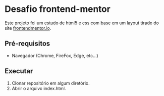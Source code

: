 # Desafio frontend-mentor

Este projeto foi um estudo de html5 e css com base em um layout tirado do site [frontendmentor.io](https://www.frontendmentor.io/challenges/article-preview-component-dYBN_pYFT).

## Pré-requisitos

- Navegador (Chrome, FireFox, Edge, etc...)

## Executar

1. Clonar repositório em algum diretório.
2. Abrir o arquivo index.html.
